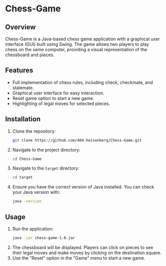 # Chess-Game

## Overview
Chess-Game is a Java-based chess game application with a graphical user interface (GUI) built using Swing. The game allows two players to play chess on the same computer, providing a visual representation of the chessboard and pieces.

## Features
- Full implementation of chess rules, including check, checkmate, and stalemate.
- Graphical user interface for easy interaction.
- Reset game option to start a new game.
- Highlighting of legal moves for selected pieces.

## Installation
1. Clone the repository:
    ```sh
    git clone https://github.com/404-heisenberg/Chess-Game.git
    ```
2. Navigate to the project directory:
    ```sh
    cd Chess-Game
    ```
3. Navigate to the `target` directory:
    ```sh
    cd target
    ```
4. Ensure you have the correct version of Java installed. You can check your Java version with:
    ```sh
    java -version
    ``````

## Usage
1. Run the application:
    ```sh
    java -jar chess-game-1.0.jar
2. The chessboard will be displayed. Players can click on pieces to see their legal moves and make moves by clicking on the destination square.
3. Use the "Reset" option in the "Game" menu to start a new game.
